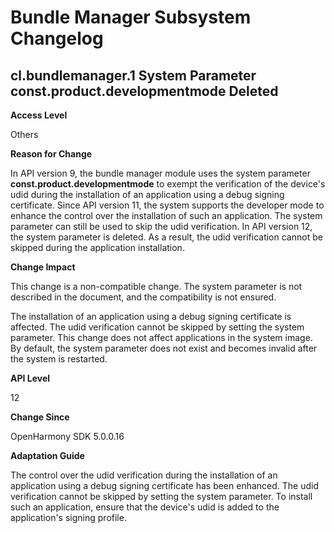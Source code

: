 # Bundle Manager Subsystem Changelog

## cl.bundlemanager.1 System Parameter const.product.developmentmode Deleted

**Access Level**

Others

**Reason for Change**

In API version 9, the bundle manager module uses the system parameter **const.product.developmentmode** to exempt the verification of the device's udid during the installation of an application using a debug signing certificate. Since API version 11, the system supports the developer mode to enhance the control over the installation of such an application. The system parameter can still be used to skip the udid verification. In API version 12, the system parameter is deleted. As a result, the udid verification cannot be skipped during the application installation.

**Change Impact**

This change is a non-compatible change. The system parameter is not described in the document, and the compatibility is not ensured.

The installation of an application using a debug signing certificate is affected. The udid verification cannot be skipped by setting the system parameter. This change does not affect applications in the system image. By default, the system parameter does not exist and becomes invalid after the system is restarted.

**API Level**

12

**Change Since**

OpenHarmony SDK 5.0.0.16

**Adaptation Guide**

The control over the udid verification during the installation of an application using a debug signing certificate has been enhanced. The udid verification cannot be skipped by setting the system parameter. To install such an application, ensure that the device's udid is added to the application's signing profile.
